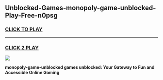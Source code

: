 
## Unblocked-Games-monopoly-game-unblocked-Play-Free-n0psg
<h3>
<a href="https://premium76.site?title=monopoly-game-unblocked&ref=10A">CLICK TO PLAY</a></h3>
<hr>

<h3>
<a href="https://premium76.site?title=monopoly-game-unblocked&ref=10A">CLICK 2 PLAY</a>
  
</h3>

<a href="https://premium76.site?title=monopoly-game-unblocked&ref=10A"><img src="https://clearcache.store/games.png"></a>


**monopoly-game-unblocked games unblocked: Your Gateway to Fun and Accessible Online Gaming**
